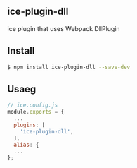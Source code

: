 ## ice-plugin-dll

ice plugin that uses Webpack DllPlugin

## Install

```bash
$ npm install ice-plugin-dll --save-dev
```

## Usaeg

```js
// ice.config.js
module.exports = {
  ...
  plugins: [
    'ice-plugin-dll',
  ],
  alias: {
  ...
};

```